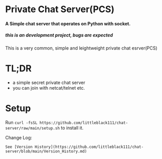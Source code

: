 # Private Chat Server(PCS)

#### A Simple chat server that operates on Python with socket.
##### this is an development project, bugs are expected

This is a very common, simple and leightweight private chat esrver(PCS)

# TL;DR

- a simple secret private chat server
- you can join with netcat/telnet etc.

# Setup

Run `curl -fsSL https://github.com/littleblack111/chat-server/raw/main/setup.sh` to install it.




Change Log:

```
See [Version History](https://github.com/littleblack111/chat-server/blob/main/Version_History.md)
```

